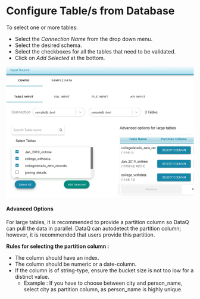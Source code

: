 # Configure Table/s from Database

To select one or more tables:

* Select the _Connection Name_ from the drop down menu.
* Select the desired schema.
* Select the checkboxes for all the tables that need to be validated.
* Click on _Add Selected_ at the bottom. 

![](../../../../.gitbook/assets/screen-shot-2021-03-05-at-3.07.09-pm.png)

#### Advanced Options

For large tables, it is recommended to provide a partition column so DataQ can pull the data in parallel. DataQ can autodetect the partition column; however, it is recommended that users provide this partition.

**Rules for selecting the partition column :**

* The column should have an index.
* The column should be numeric or a date-column.
* If the column is of string-type, ensure the bucket size is not too low for a distinct value.
  * Example : If you have to choose between city and person\_name, select city as partition column, as person\_name is highly unique.

